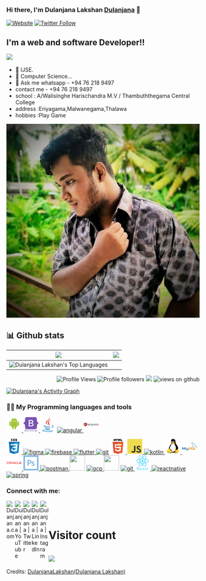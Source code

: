 ### Hi there, I'm Dulanjana Lakshan [Dulanjana][website] 👋 

[![Website](https://img.shields.io/website?label=Dulanjana.com&style=for-the-badge&url=https%3A%2F%2Fdulanjana.com)](https://dulanjanalakshan.000webhostapp.com/)
[![Twitter Follow](https://img.shields.io/twitter/follow/Dulanjana?color=1DA1F2&logo=twitter&style=for-the-badge)](https://twitter.com/dulanjanalaksh8)

## I'm a web and software Developer!!


<img src="https://readme-typing-svg.herokuapp.com?size=32&vCenter=true&width=760&lines=Hi+%F0%9F%91%8B%2C+I'm+Dulanjana+Lakshan.;I'm+youtuber+And+Developer.;IJSE-+%F0%9F%91%8B%2C+Institute+of+Software+Engineering)](https://git.io/typing-svg)">

- 🔭 IJSE.
- 🌱 Computer Science...
- 💬 Ask me whatsapp - +94 76 218 9497
- contact me - +94 76 218 9497
- school : A/Walisinghe Harischandra M.V / Thambuththegama Central College
- address :Eriyagama,Malwanegama,Thalawa
- hobbies :Play Game
 
![SquarePhoto_2021114151954369](image//my_img.jpg)

## 📊 Github stats

<img src="https://github-readme-stats.vercel.app/api?username=DulanjanaLakshan&&show_icons=true&count_private=true&theme=blue-green&hide_border=true">|<img src="https://github-readme-streak-stats.herokuapp.com?user=DulanjanaLakshan&theme=github-dark&hide_border=true&date_format=%5BY%20%5DM%20j&background=081F8D15"/>
|---|---|
<img alt="Dulanjana Lakshan's Top Languages" src="https://github-readme-stats.vercel.app/api/top-langs/?username=DulanjanaLakshan&langs_count=8&layout=compact&theme=react&hide_border=true&bg_color=1F222E&title_color=F85D7F&icon_color=F8D866&hide=Jupyter%20Notebook" height="192px"/>|

<p align="Right">
  <img alt="Profile Views" src="https://komarev.com/ghpvc/?username=DulanjanaLakshan&color=brightgreen">
  <img alt="Profile followers" src="https://img.shields.io/github/followers/DulanjanaLakshan">
  <img src="https://img.shields.io/static/v1?label=Sponsor&message=%E2%9D%A4&logo=GitHub&link=%3Curl%3E&color=f88379">
 <img src="https://komarev.com/ghpvc/?username=DulanjanaLakshan&label=Views&color=brightgreen&style=flat-square" alt="views on github" />
</p>

<a href="https://github.com/DulanjanaLakshan/github-readme-activity-graph"><img alt="Dulanjana's Activity Graph" src="https://activity-graph.herokuapp.com/graph?username=DulanjanaLakshan&bg_color=0D1117&color=5BCDEC&line=5BCDEC&point=FFFFFF&hide_border=true" /></a>

### 👨‍💻 My Programming languages and tools
<p>
<a href="https://developer.android.com" target="_blank"> <img src="https://raw.githubusercontent.com/devicons/devicon/master/icons/android/android-original-wordmark.svg" alt="android" width="40" height="40"/> </a> <a href="https://www.java.com" target="_blank"><a href="https://getbootstrap.com" target="_blank" rel="noreferrer"> <img src="https://raw.githubusercontent.com/devicons/devicon/master/icons/bootstrap/bootstrap-plain-wordmark.svg" alt="bootstrap" width="40" height="40"/> </a> <img src="https://raw.githubusercontent.com/devicons/devicon/master/icons/java/java-original.svg" alt="java" width="40" height="40"/> </a></a></a> <a href="https://angular.io" target="_blank"> <img src="https://angular.io/assets/images/logos/angular/angular.svg" alt="angular" width="40" height="40"/> </a> <a href="https://angular.io" target="_blank"><img src="https://raw.githubusercontent.com/devicons/devicon/master/icons/angularjs/angularjs-original-wordmark.svg" alt="angularjs" width="40" height="40"/> </a><p align="left"> <a href="https://developer.android.com" target="_blank">  <a href="https://www.w3schools.com/css/" target="_blank"> <img src="https://raw.githubusercontent.com/devicons/devicon/master/icons/css3/css3-original-wordmark.svg" alt="css3" width="40"  <a href="https://www.figma.com/" target="_blank"> <img src="https://www.vectorlogo.zone/logos/figma/figma-icon.svg" alt="figma" width="40" height="40"/> </a> <a href="https://firebase.google.com/" target="_blank"> <img src="https://www.vectorlogo.zone/logos/firebase/firebase-icon.svg" alt="firebase" width="40" height="40"/> </a> <a href="https://flutter.dev" target="_blank"> <img src="https://www.vectorlogo.zone/logos/flutterio/flutterio-icon.svg" alt="flutter" width="40" height="40"/> </a>  </a> <a href="https://git-scm.com/" target="_blank"> <img src="https://www.vectorlogo.zone/logos/git-scm/git-scm-icon.svg" alt="git" width="40" height="40"/></a> <a href="https://www.w3.org/html/" target="_blank"> <img src="https://raw.githubusercontent.com/devicons/devicon/master/icons/html5/html5-original-wordmark.svg" alt="html5" width="40" height="40"/>   </a> <a href="https://developer.mozilla.org/en-US/docs/Web/JavaScript" target="_blank"> <img src="https://raw.githubusercontent.com/devicons/devicon/master/icons/javascript/javascript-original.svg" alt="javascript" width="40" height="40"/> </a> <a href="https://kotlinlang.org" target="_blank"> <img src="https://www.vectorlogo.zone/logos/kotlinlang/kotlinlang-icon.svg" alt="kotlin" width="40" height="40"/> </a>  </a> <a href="https://www.linux.org/" target="_blank"> <img src="https://raw.githubusercontent.com/devicons/devicon/master/icons/linux/linux-original.svg" alt="linux" width="40" height="40"/> </a> <a href="https://www.mysql.com/" target="_blank"> <img src="https://raw.githubusercontent.com/devicons/devicon/master/icons/mysql/mysql-original-wordmark.svg" alt="mysql" width="40" height="40"/> <a href="https://www.oracle.com/" target="_blank"> <img src="https://raw.githubusercontent.com/devicons/devicon/master/icons/oracle/oracle-original.svg" alt="oracle" width="40" height="40"/> </a>  <a href="https://www.photoshop.com/en" target="_blank"> <img src="https://raw.githubusercontent.com/devicons/devicon/master/icons/photoshop/photoshop-line.svg" alt="photoshop" width="40" height="40"/> </a>  <a href="https://postman.com" target="_blank"> <img src="https://www.vectorlogo.zone/logos/getpostman/getpostman-icon.svg" alt="postman" width="40" height="40"/> </a> <a href="https://www.jetbrains.com/idea/" target="_blank"> <img src="https://img.icons8.com/color/48/000000/intellij-idea.png" width="40" height="40"/></a> <a href="https://cloud.google.com" target="_blank" rel="noreferrer"> <img src="https://www.vectorlogo.zone/logos/google_cloud/google_cloud-icon.svg" alt="gcp" width="40" height="40"/> </a>
<a href="https://gluonhq.com/products/scene-builder/" target="_blank"> <img src="https://i2.wp.com/gluonhq.com/wp-content/uploads/2015/02/SceneBuilderLogo.png?fit=781%2C781&ssl=1" width="40" height="40"/></a>
<a href="https://hibernate.org/" target="_blank"> <img src="https://www.vectorlogo.zone/logos/hibernate/hibernate-icon.svg" alt="git" width="40" height="40"/> </a> <a href="https://reactjs.org/" target="_blank"> <img src="https://raw.githubusercontent.com/devicons/devicon/master/icons/react/react-original-wordmark.svg" alt="react" width="40" height="40"/> </a> <a href="https://reactnative.dev/" target="_blank"> <img src="https://reactnative.dev/img/header_logo.svg" alt="reactnative" width="40" height="40"/> </a> <a href="https://spring.io/" target="_blank"> <img src="https://www.vectorlogo.zone/logos/springio/springio-icon.svg" alt="spring" width="40" height="40"/> </a>
</p>

### Connect with me:

[<img align="left" alt="Dulanjana.com" width="22px" src="https://img.icons8.com/ios/50/ffffff/internet--v1.png" />][website]
[<img align="left" alt="Dulanjana | YouTube" width="22px" src="https://img.icons8.com/fluency/48/000000/youtube-play.png" />][youtube]
[<img align="left" alt="Dulanjana | Twitter" width="22px" src="https://img.icons8.com/fluency/48/000000/twitter.png" />][twitter]
[<img align="left" alt="Dulanjana | LinkedIn" width="22px" src="https://img.icons8.com/external-justicon-flat-justicon/64/000000/external-linkedin-social-media-justicon-flat-justicon.png" />][linkedin]
[<img align="left" alt="Dulanjana | Instagram" width="22px" src="https://img.icons8.com/fluency/48/000000/instagram-new.png" />][instagram]
<br />
<br />


[website]: https://dulanjanalakshan.000webhostapp.com
[twitter]: https://twitter.com/dulanjanalaksh8
[youtube]: https://www.youtube.com/channel/UCHjlrzveL5FQFzirf9B1xgw
[instagram]: https://www.instagram.com/dulanjana_00
[linkedin]: https://www.linkedin.com/in/dulanjana-lakshan-57a4a9176


<p align="center"> 
  <h1>Visitor count</h1><br>
  <img src="https://profile-counter.glitch.me/DulanjanaLakshan/count.svg" />
</p>

Credits: [DulanjanaLakshan(Dulanjana Lakshan)](https://github.com/DulanjanaLakshan)
